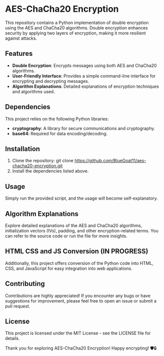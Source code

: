 # AES-ChaCha20 Encryption 

This repository contains a Python implementation of double encryption using the AES and ChaCha20 algorithms. Double encryption enhances security by applying two layers of encryption, making it more resilient against attacks.

## Features
- **Double Encryption**: Encrypts messages using both AES and ChaCha20 algorithms.
- **User-Friendly Interface**: Provides a simple command-line interface for encrypting and decrypting messages.
- **Algorithm Explanations**: Detailed explanations of encryption techniques and algorithms used.

## Dependencies
This project relies on the following Python libraries:
- **cryptography**: A library for secure communications and cryptography.
- **base64**: Required for data encoding/decoding.

## Installation
1. Clone the repository: git clone https://github.com/BlueGoat11/aes-chacha20-encryption.git
2. Install the dependencies listed above.

## Usage
Simply run the provided script, and the usage will become self-explanatory.

## Algorithm Explanations
Explore detailed explanations of the AES and ChaCha20 algorithms, initialization vectors (IVs), padding, and other encryption-related terms. You can refer to the source code or run the file for more insights.

## HTML CSS and JS Conversion (IN PROGRESS)
Additionally, this project offers conversion of the Python code into HTML, CSS, and JavaScript for easy integration into web applications. 

## Contributing
Contributions are highly appreciated! If you encounter any bugs or have suggestions for improvement, please feel free to open an issue or submit a pull request.

## License
This project is licensed under the MIT License - see the LICENSE file for details. 

Thank you for exploring AES-ChaCha20 Encryption! Happy encrypting! 🛡️🔒
